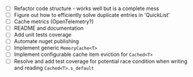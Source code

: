 - [ ] Refactor code structure - works well but is a complete mess 
- [ ] Figure out how to efficiently solve duplicate entries in 'QuickList'
- [ ] Cache metrics (OpenTelemetry?)
- [ ] README and documentation
- [ ] Add unit tests coverage
- [ ] Automate nuget publishing
- [ ] Implement generic `MemoryCache<T>`
- [ ] Implement configurable cache item eviction for `Cached<T>`
- [ ] Resolve and add test coverage for potential race condition when writing and reading `Cached<T>.s_default`